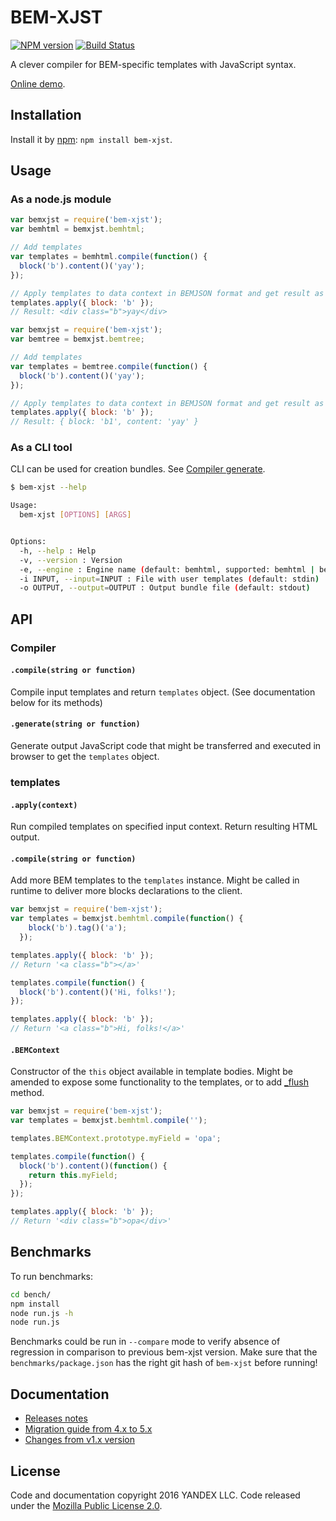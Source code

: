 # BEM-XJST

[![NPM version](http://img.shields.io/npm/v/bem-xjst.svg?style=flat)](http://www.npmjs.org/package/bem-xjst)
[![Build Status](http://img.shields.io/travis/bem/bem-xjst/master.svg)](https://travis-ci.org/bem/bem-xjst)

A clever compiler for BEM-specific templates with JavaScript syntax.

[Online demo](https://bem.github.io/bem-xjst/).

## Installation

Install it by [npm](https://npmjs.org): `npm install bem-xjst`.

## Usage

### As a node.js module

```js
var bemxjst = require('bem-xjst');
var bemhtml = bemxjst.bemhtml;

// Add templates
var templates = bemhtml.compile(function() {
  block('b').content()('yay');
});

// Apply templates to data context in BEMJSON format and get result as HTML string
templates.apply({ block: 'b' });
// Result: <div class="b">yay</div>
```

```js
var bemxjst = require('bem-xjst');
var bemtree = bemxjst.bemtree;

// Add templates
var templates = bemtree.compile(function() {
  block('b').content()('yay');
});

// Apply templates to data context in BEMJSON format and get result as BEMJSON
templates.apply({ block: 'b' });
// Result: { block: 'b1', content: 'yay' }
```

### As a CLI tool

CLI can be used for creation bundles. See [Compiler generate](#generatestring-or-function).

```bash
$ bem-xjst --help

Usage:
  bem-xjst [OPTIONS] [ARGS]


Options:
  -h, --help : Help
  -v, --version : Version
  -e, --engine : Engine name (default: bemhtml, supported: bemhtml | bemtree)
  -i INPUT, --input=INPUT : File with user templates (default: stdin)
  -o OUTPUT, --output=OUTPUT : Output bundle file (default: stdout)
```

## API

### Compiler

#### `.compile(string or function)`

Compile input templates and return `templates` object.
(See documentation below for its methods)

#### `.generate(string or function)`

Generate output JavaScript code that might be transferred and executed in
browser to get the `templates` object.

### templates

#### `.apply(context)`

Run compiled templates on specified input context. Return resulting HTML output.

#### `.compile(string or function)`

Add more BEM templates to the `templates` instance. Might be called in runtime
to deliver more blocks declarations to the client.

```js
var bemxjst = require('bem-xjst');
var templates = bemxjst.bemhtml.compile(function() {
    block('b').tag()('a');
  });

templates.apply({ block: 'b' });
// Return '<a class="b"></a>'

templates.compile(function() {
  block('b').content()('Hi, folks!');
});

templates.apply({ block: 'b' });
// Return '<a class="b">Hi, folks!</a>'
```

#### `.BEMContext`

Constructor of the `this` object available in template bodies. Might be amended
to expose some functionality to the templates, or to add [_flush][1] method.

```js
var bemxjst = require('bem-xjst');
var templates = bemxjst.bemhtml.compile('');

templates.BEMContext.prototype.myField = 'opa';

templates.compile(function() {
  block('b').content()(function() {
    return this.myField;
  });
});

templates.apply({ block: 'b' });
// Return '<div class="b">opa</div>'
```

## Benchmarks

To run benchmarks:

```bash
cd bench/
npm install
node run.js -h
node run.js
```

Benchmarks could be run in `--compare` mode to verify absence of regression
in comparison to previous bem-xjst version. Make sure that the
`benchmarks/package.json` has the right git hash of `bem-xjst` before running!

## Documentation

 * [Releases notes](https://github.com/bem/bem-xjst/releases)
 * [Migration guide from 4.x to 5.x](https://github.com/bem/bem-xjst/wiki/Migration-guide-from-4.x-to-5.x)
 * [Changes from v1.x version](https://github.com/bem/bem-xjst/wiki/Notable-changes-between-bem-xjst@1.x-and-bem-xjst@2.x)

## License

Code and documentation copyright 2016 YANDEX LLC. Code released under the
[Mozilla Public License 2.0](LICENSE.txt).

[0]: https://github.com/bem/bem-xjst/wiki/Notable-changes-between-bem-xjst@1.x-and-bem-xjst@2.x
[1]: https://github.com/bem/bem-xjst/wiki/Notable-changes-between-bem-xjst@1.x-and-bem-xjst@2.x#this_str-is-gone
